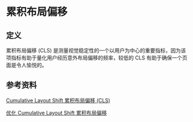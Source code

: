 # 累积布局偏移

## 定义

累积布局偏移 (CLS) 是测量视觉稳定性的一个以用户为中心的重要指标，因为该项指标有助于量化用户经历意外布局偏移的频率，较低的 CLS 有助于确保一个页面是令人愉悦的。

## 参考资料

[Cumulative Layout Shift 累积布局偏移 (CLS)](https://web.dev/i18n/zh/cls/)

[优化 Cumulative Layout Shift 累积布局偏移](https://web.dev/i18n/zh/optimize-cls/)